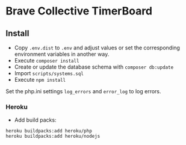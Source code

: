 # Brave Collective TimerBoard

## Install

* Copy `.env.dist` to `.env` and adjust values or set the corresponding environment variables in another way.
* Execute `composer install`
* Create or update the database schema with `composer db:update`
* Import `scripts/systems.sql`
* Execute `npm install`

Set the php.ini settings `log_errors` and `error_log` to log errors. 

### Heroku

* Add build packs:
```
heroku buildpacks:add heroku/php
heroku buildpacks:add heroku/nodejs
```
